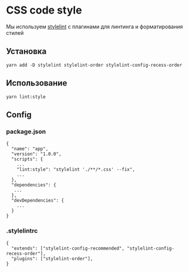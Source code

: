 # CSS code style

Мы используем [stylelint](https://github.com/stylelint/stylelint) с плагинами для линтинга и форматирования стилей

## Установка

```yarn add -D stylelint stylelint-order stylelint-config-recess-order```


## Использование

```yarn lint:style```

## Config

### package.json

```
{
  "name": "app",
  "version": "1.0.0",
  "scripts": {
    ...
    "lint:style": "stylelint './**/*.css' --fix",
    ...
  },
  "dependencies": {
   ...
  },
  "devDependencies": {
    ...
  }
}
```

### .stylelintrc

```
{
  "extends": ["stylelint-config-recommended", "stylelint-config-recess-order"],
  "plugins": ["stylelint-order"],
}
```